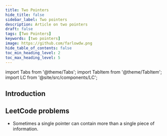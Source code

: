 ```yaml
---
title: Two Pointers
hide_title: false
sidebar_label: Two pointers
description: Article on two pointers
draft: false
tags: [Two Pointers]
keywords: [two pointers]
image: https://github.com/farlowdw.png
hide_table_of_contents: false
toc_min_heading_level: 2
toc_max_heading_level: 5
---
```


import Tabs from '@theme/Tabs';
import TabItem from '@theme/TabItem';
import LC from '@site/src/components/LC';

## Introduction

## LeetCode problems

- <LC id='392' type='long' >Sometimes a single pointer can contain more than a single piece of information.</LC> 
